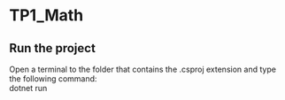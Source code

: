 # TP1_Math

## Run the project
Open a terminal to the folder that contains the .csproj extension and type the following command: <br />
dotnet run
